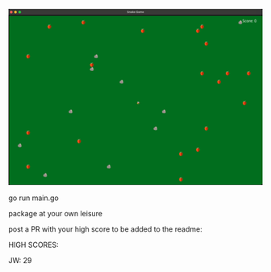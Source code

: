 ![screenshot](./screenshot.png)

go run main.go

package at your own leisure

post a PR with your high score to be added to the readme:


HIGH SCORES:

JW: 29
